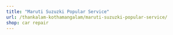 ```yaml
---
title: "Maruti Suzuzki Popular Service"
url: /thankalam-kothamangalam/maruti-suzuzki-popular-service/
shop: car repair
---
```

